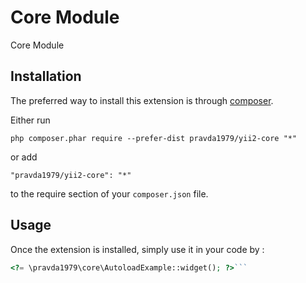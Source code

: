 Core Module
===========
Core Module

Installation
------------

The preferred way to install this extension is through [composer](http://getcomposer.org/download/).

Either run

```
php composer.phar require --prefer-dist pravda1979/yii2-core "*"
```

or add

```
"pravda1979/yii2-core": "*"
```

to the require section of your `composer.json` file.


Usage
-----

Once the extension is installed, simply use it in your code by  :

```php
<?= \pravda1979\core\AutoloadExample::widget(); ?>```